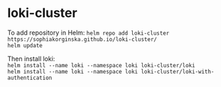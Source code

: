# loki-cluster

To add repository in Helm:
  `helm repo add loki-cluster https://sophiakorginska.github.io/loki-cluster/`  
  `helm update`  
 
Then install loki:  
  `helm install --name loki --namespace loki loki-cluster/loki`  
  `helm install --name loki --namespace loki loki-cluster/loki-with-authentication`  

  

